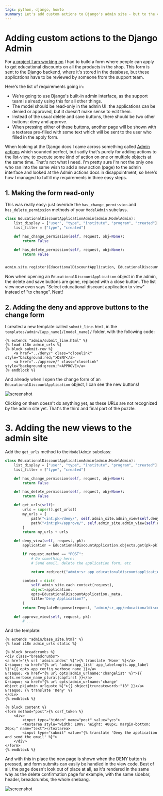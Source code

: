 ```yaml
---
tags: python, django, howto
summary: Let's add custom actions to Django's admin site - but to the change form, not the list view.
---
```


# Adding custom actions to the Django Admin

For [a project I am working on](https://www.soundradix.com) I had to build a form where people can apply to get educational discounts on all the products in the shop. This form is sent to the Django backend, where it's stored in the database, but these applications have to be reviewed by someone from the support team.

Here's the list of requirements going in:

- We're going to use Django's built-in admin interface, as the support team is already using this for all other things.
- The model should be read-only in the admin UI: the applications can be denied or approved, but it doesn't make sense to edit them.
- Instead of the usual delete and save buttons, there should be two other buttons: deny and approve.
- When pressing either of these buttons, another page will be shown with a textarea pre-filled with some text which will be sent to the user who filled in the apply form.

When looking at the Django docs I came across something called [Admin actions](https://docs.djangoproject.com/en/4.2/ref/contrib/admin/actions/) which sounded perfect, but sadly that's purely for adding actions to the list-view, to execute some kind of action on one or multiple objects at the same time. That's not what I need. I'm pretty sure I'm not the only one who ran into the same wish to add a new action (page) to the admin interface and looked at the Admin actions docs in disappointment, so here's how I managed to fulfill my requirements in three easy steps.

## 1. Making the form read-only

This was really easy: just override the `has_change_permission` and `has_delete_permission` methods of your `ModelAdmin` subclass.

``` python
class EducationalDiscountApplicationAdmin(admin.ModelAdmin):
    list_display = ["user", "type", "institute", "program", "created"]
    list_filter = ["type", "created"]

    def has_change_permission(self, request, obj=None):
        return False

    def has_delete_permission(self, request, obj=None):
        return False


admin.site.register(EducationalDiscountApplication, EducationalDiscountApplicationAdmin)
```

Now when opening an `EducationalDiscountApplication` object in the admin, the delete and save buttons are gone, replaced with a close button. The list view now even says "Select educational discount application to view" instead of "to change". Neat!

## 2. Adding the deny and approve buttons to the change form

I created a new template called `submit_line.html`, in the `templates/admin/[app_name]/[model_name]/` folder, with the following code:

```
{% extends "admin/submit_line.html" %}
{% load i18n admin_urls %}
{% block submit-row %}
    <a href="../deny/" class="closelink" style="background:red;">DENY</a>
    <a href="../approve/" class="closelink" style="background:green;">APPROVE</a>
{% endblock %}
```

And already when I open the change form of an `EducationalDiscountApplication` object, I can see the new buttons! 

![screenshot](/articles/images/django-admin-actions-1.png)

Clicking on them doesn't do anything yet, as these URLs are not recognized by the admin site yet. That's the third and final part of the puzzle.

# 3. Adding the new views to the admin site

Add the `get_urls` method to the `ModelAdmin` subclass:

``` python
class EducationalDiscountApplicationAdmin(admin.ModelAdmin):
    list_display = ["user", "type", "institute", "program", "created"]
    list_filter = ["type", "created"]

    def has_change_permission(self, request, obj=None):
        return False

    def has_delete_permission(self, request, obj=None):
        return False

    def get_urls(self):
        urls = super().get_urls()
        my_urls = [
            path("<int:pk>/deny/", self.admin_site.admin_view(self.deny_view)),
            path("<int:pk>/approve/", self.admin_site.admin_view(self.approve_view)),
        ]
        return my_urls + urls

    def deny_view(self, request, pk):
        application = EducationalDiscountApplication.objects.get(pk=pk)

        if request.method == "POST":
            # Do something here:
            # Send email, delete the application form, etc

            return redirect("admin:sr_app_educationaldiscountapplication_changelist")

        context = dict(
            self.admin_site.each_context(request),
            object=application,
            opts=EducationalDiscountApplication._meta,
            title="Deny Application?",
        )
        return TemplateResponse(request, "admin/sr_app/educationaldiscountapplication/deny_application.html", context)
        
    def approve_view(self, request, pk):
        # ...
````

And the template:

```
{% extends "admin/base_site.html" %}
{% load i18n admin_urls static %}

{% block breadcrumbs %}
<div class="breadcrumbs">
<a href="{% url 'admin:index' %}">{% translate 'Home' %}</a>
&rsaquo; <a href="{% url 'admin:app_list' app_label=opts.app_label %}">{{ opts.app_config.verbose_name }}</a>
&rsaquo; <a href="{% url opts|admin_urlname:'changelist' %}">{{ opts.verbose_name_plural|capfirst }}</a>
&rsaquo; <a href="{% url opts|admin_urlname:'change' object.pk|admin_urlquote %}">{{ object|truncatewords:"18" }}</a>
&rsaquo; {% translate 'Deny' %}
</div>
{% endblock %}

{% block content %}
<form method="post">{% csrf_token %}
    <div>
        <input type="hidden" name="post" value="yes">
        <textarea style="width: 100%; height: 400px; margin-bottom: 20px;" name="text"></textarea>
        <input type="submit" value="{% translate 'Deny the application and send the email' %}">
    </div>
</form>
{% endblock %}
```

And with this in place the new page is shown when the DENY button is pressed, and form submits can easily be handled in the view code. Best of all, the page doesn't look out of place at all, as it's rendered in the same way as the delete confirmation page for example, with the same sidebar, header, breadcrumbs, the whole shebang.

![screenshot](/articles/images/django-admin-actions-2.png)